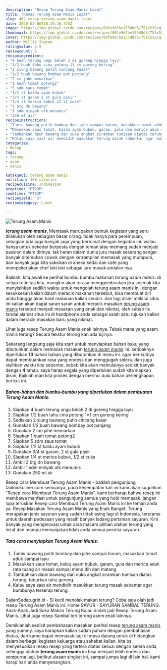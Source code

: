 ```yaml
---
description: "Resep Terung Asam Manis Lezat"
title: "Resep Terung Asam Manis Lezat"
slug: 462-resep-terung-asam-manis-lezat
date: 2020-07-06T18:19:26.775Z
image: https://img-global.cpcdn.com/recipes/00fe9d7be155d8d5/751x532cq70/terung-asam-manis-foto-resep-utama.jpg
thumbnail: https://img-global.cpcdn.com/recipes/00fe9d7be155d8d5/751x532cq70/terung-asam-manis-foto-resep-utama.jpg
cover: https://img-global.cpcdn.com/recipes/00fe9d7be155d8d5/751x532cq70/terung-asam-manis-foto-resep-utama.jpg
author: Willie Ingram
ratingvalue: 4.9
reviewcount: 6
recipeingredient:
- "4 buah terung ungu belah 2 di goreng hingga layu"
- "1/2 buah tahu cina potong 11 cm goreng kering"
- "2 siung bawang putih cincang kasar"
- "1/2 buah bawang bombay pot panjang"
- "2 cm jahe memarkan"
- "1 buah tomat potong2"
- "5 sdm saus tomat"
- "1/2 st kaldu ayam bubuk"
- "3/4 st garam 2 st gula pasir"
- "1/4 st merica bubuk 12 st cuka"
- "2 btg dn bawang"
- "1 sdm minyak utk menumis"
- "250 ml air"
recipeinstructions:
- "Tumis bawang putih bombay dan jahe sampai harum, masukkan tomat aduk sampai layu"
- "Masukkan saus tomat, kaldu ayam bubuk, garam, gula dan merica aduk rata tuang air masak sampai mendidih dan matang"
- "Tambahkan daun bawang dan cuka angkat siramkan tumisan diatas terung, taburkan tahu goreng."
- "Kalau saya saat air mendidih masukkan terung masak sebentar agar bumbunya terserap terung."
categories:
- Resep
tags:
- terung
- asam
- manis

katakunci: terung asam manis 
nutrition: 168 calories
recipecuisine: Indonesian
preptime: "PT23M"
cooktime: "PT33M"
recipeyield: "3"
recipecategory: Lunch

---
```



![Terung Asam Manis](https://img-global.cpcdn.com/recipes/00fe9d7be155d8d5/751x532cq70/terung-asam-manis-foto-resep-utama.jpg)

<b><i>terung asam manis</i></b>, Memasak merupakan bentuk kegiatan yang seru dilakukan oleh sebagian besar orang. tidak hanya para perempuan, sebagian pria juga banyak juga yang berminat dengan kegiatan ini. walau hanya untuk sekedar berpesta dengan teman atau memang sudah menjadi passion dalam dirinya. tak heran dalam dunia juru masak sekarang sangat banyak ditemukan cowok dengan ketrampilan memasak yang mumpuni, dan banyak juga kita saksikan di aneka kedai dan cafe yang mempekerjakan chef laki laki sebagai juru masak andalan nya.

Baiklah, kita awali ke perihal bumbu bumbu makanan <i>terung asam manis</i>. di setiap rutinitas kita, mungkin akan terasa menggembirakan jika sejenak kita menyisihkan sedikit waktu untuk mengolah terung asam manis ini. dengan kesuksesan kalian dalam meracik makanan tersebut, bisa membuat diri anda bangga akan hasil makanan kalian sendiri. dan lagi disini melalui situs ini kalian akan dapat saran saran untuk meracik masakan <u>terung asam manis</u> tersebut menjadi masakan yang enak dan nikmat, oleh sebab itu tandai alamat situs ini di handphone anda sebagai salah satu rujukan kalian dalam meracik masakan baru yang nikmat.

Lihat juga resep Terung Asam Manis enak lainnya. Tebak mana yang asam manis terong? Secara tekstur terong kan ada bijinya.


Sekarang langsung saja kita start untuk menyiapkan bahan baku yang dibutuhkan dalam memasak masakan <u><i>terung asam manis</i></u> ini. setidaknya diperlukan <b>13</b> bahan bahan yang dibutuhkan di menu ini. agar berikutnya dapat membuahkan rasa yang endess dan menggugah selera. dan juga sisihkan waktu kita sebentar, sebab kita akan memulainya sedikit banyak dengan <b>4</b> tahap. saya harap segala yang diperlukan sudah kita siapkan disini, Baiklah mari kita proses dengan merinci dulu bahan perlengkapan berikut ini.

<!--inarticleads1-->

##### Bahan-bahan dan bumbu-bumbu yang diperlukan dalam pembuatan Terung Asam Manis:

1. Siapkan 4 buah terung ungu belah 2 di goreng hingga layu
1. Siapkan 1/2 buah tahu cina potong 1×1 cm goreng kering
1. Sediakan 2 siung bawang putih cincang kasar
1. Gunakan 1/2 buah bawang bombay pot panjang
1. Gunakan 2 cm jahe memarkan
1. Siapkan 1 buah tomat potong2
1. Siapkan 5 sdm saus tomat
1. Siapkan 1/2 st kaldu ayam bubuk
1. Gunakan 3/4 st garam, 2 st gula pasir
1. Siapkan 1/4 st merica bubuk, 1/2 st cuka
1. Ambil 2 btg dn bawang
1. Ambil 1 sdm minyak utk menumis
1. Gunakan 250 ml air


Resep cara Membuat Terung Asam Manis - baiklah pengunjung tabloidkuliner.com semuanya, pada kesempatan kali ini kami akan suguhkan &#34;Resep cara Membuat Terung Asam Manis&#34;. kami berharap bahwa resep ini membawa manfaat untuk pengunjung semua yang hobi memasak. jangan lupa teruskan Resep cara Membuat Terung Asam Manis ini ke teman anda ya. Resep Masakan Terung Asam Manis yang Enak Banget. Terung merupakan jenis sayuran yang sudah tidak asing lagi di Indonesia, terutama untuk daerah pedesaan yang masih banyak ladang pertanian sayuran. Kini banyak yang menginovasi untuk cara macam pilihan olahan terung yang lezat dan mampu memanjakan lidah anda semua pecinta sayuran. 

<!--inarticleads2-->

##### Tata cara menyiapkan Terung Asam Manis:

1. Tumis bawang putih bombay dan jahe sampai harum, masukkan tomat aduk sampai layu
1. Masukkan saus tomat, kaldu ayam bubuk, garam, gula dan merica aduk rata tuang air masak sampai mendidih dan matang
1. Tambahkan daun bawang dan cuka angkat siramkan tumisan diatas terung, taburkan tahu goreng.
1. Kalau saya saat air mendidih masukkan terung masak sebentar agar bumbunya terserap terung.


SajianSedap.grid.id - Si kecil menolak makan terung? Coba saja olah jadi resep Terung Asam Manis ini. Home SAYUR - SAYURAN SAMBAL TERUNG. Anak-Anak Jadi Suka Makan Terung Kalau diolah jadi Resep Terung Asam Manis. Lihat juga resep Sambal teri terong asem enak lainnya. 

Demikianlah sedikit pembahasan masakan perihal resep <u>terung asam manis</u> yang yummy. saya harapkan kalian sudah paham dengan pembahasan diatas, dan kamu dapat memasak lagi di masa datang untuk di hidangkan dalam berbagai kegiatan keluarga atau sahabat kalian. kita bs menyesuaikan resep resep yang tertera diatas sesuai dengan selera anda, sehingga olahan <b>terung asam manis</b> ini bisa menjadi lebih endess dan sempurna lagi. berikut ulasan singkat ini, sampai jumpa lagi di lain hal. kami harap hari anda menyenangkan.
